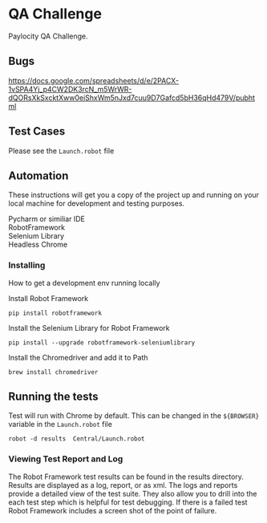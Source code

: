 # QA Challenge

Paylocity QA Challenge.  


## Bugs

https://docs.google.com/spreadsheets/d/e/2PACX-1vSPA4Yj_p4CW2DK3rcN_m5WrWR-dQORsXkSxcktXww0eiShxWm5nJxd7cuu9D7Gafcd5bH36qHd479V/pubhtml

## Test Cases

Please see the `Launch.robot` file


## Automation

These instructions will get you a copy of the project up and running on your local machine for development and testing purposes.

Pycharm or similiar IDE<br>
RobotFramework<br>
Selenium Library<br>
Headless Chrome<br>


### Installing

How to get a development env running locally

Install Robot Framework

```
pip install robotframework
```

Install the Selenium Library for Robot Framework

```
pip install --upgrade robotframework-seleniumlibrary
```


Install the Chromedriver and add it to Path

```
brew install chromedriver
```


## Running the tests

Test will run with Chrome by default. This can be changed in the `${BROWSER}` variable in the  `Launch.robot` file

```
robot -d results  Central/Launch.robot
```
### Viewing Test Report and Log

The Robot Framework test results can be found in the results directory.  Results are displayed as a log, report, or as xml. The logs and reports provide a detailed view of the test suite. They also allow you to drill into the each test step which is helpful for test debugging. If there is a failed test Robot Framework includes a screen shot of the point of failure.



